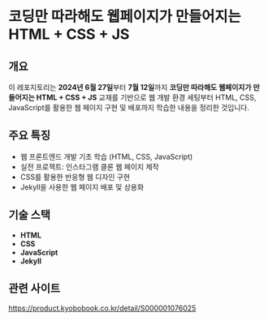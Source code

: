 # **코딩만 따라해도 웹페이지가 만들어지는 HTML + CSS + JS**

## **개요**

이 레포지토리는 **2024년 6월 27일**부터 **7월 12일**까지 **코딩만 따라해도 웹페이지가 만들어지는 HTML + CSS + JS** 교재를 기반으로 웹 개발 환경 세팅부터 HTML, CSS, JavaScript를 활용한 웹 페이지 구현 및 배포까지 학습한 내용을 정리한 것입니다.

## **주요 특징**

- 웹 프론트엔드 개발 기초 학습 (HTML, CSS, JavaScript)
- 실전 프로젝트: 인스타그램 클론 웹 페이지 제작
- CSS를 활용한 반응형 웹 디자인 구현
- Jekyll을 사용한 웹 페이지 배포 및 상용화

## **기술 스택**

- **HTML**
- **CSS**
- **JavaScript**
- **Jekyll**

## **관련 사이트**

https://product.kyobobook.co.kr/detail/S000001076025
